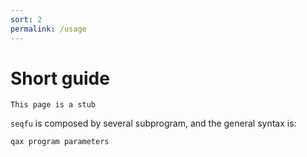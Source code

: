 ```yaml
---
sort: 2
permalink: /usage
---
```

# Short guide

```note
This page is a stub
```

`seqfu` is composed by several subprogram, and the general syntax is:

```
qax program parameters
```
